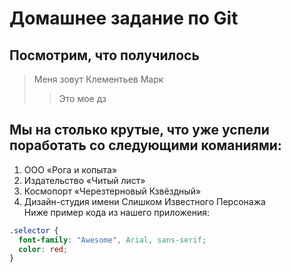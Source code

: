 Домашнее задание по Git
========================
Посмотрим, что получилось
-------------------------
>Меня зовут Клементьев Марк <br/>
>>Это мое дз


Мы на столько крутые, что уже успели поработать со следующими команиями:
-------------------------
1. ООО «Рога и копыта» <br/>
2. Издательство «Читый лист» <br/>
3. Космопорт «Черезтерновый Кзвёздный» <br/>
4. Дизайн-студия имени Слишком Известного Персонажа <br/>
Ниже пример кода из нашего приложения:
```css
.selector {
  font-family: "Awesome", Arial, sans-serif;
  color: red;
}
```